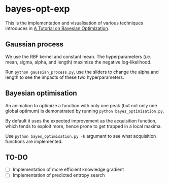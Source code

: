 # bayes-opt-exp

This is the implementation and visualisation of various techniques introduces in [A Tutorial on Bayesian Optimization](https://arxiv.org/abs/1807.02811).

## Gaussian process

We use the RBF kernel and constant mean. The hyperparameters (i.e. mean, sigma, alpha, and length) maximize the negative log-likelihood. 

Run ```python gaussian_process.py```, use the sliders to change the alpha and length to see the impacts of these two hyperparameters.

## Bayesian optimisation

An animation to optimize a function with only one peak (but not only one global optimum) is demonstrated by running ```python bayes_optimisation.py```.

By default it uses the expected improvement as the acquisition function, which tends to exploit more, hence prone to get trapped in a local maxima. 

Use ```python bayes_optimisation.py -h``` argument to see what acquisition functions are implemented.

## TO-DO

- [ ] Implementation of more efficient knowledge gradient
- [ ] Implementation of predicted entropy search
